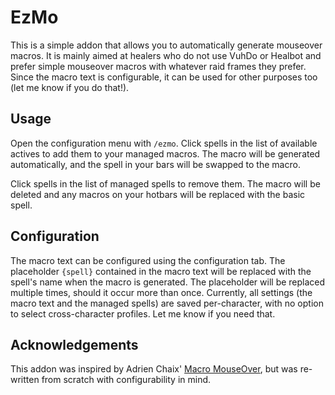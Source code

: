 # EzMo

This is a simple addon that allows you to automatically generate mouseover macros. It is mainly aimed at
healers who do not use VuhDo or Healbot and prefer simple mouseover macros with whatever raid frames
they prefer. Since the macro text is configurable, it can be used for other purposes too (let me know
if you do that!).

## Usage

Open the configuration menu with `/ezmo`. Click spells in the list of available actives to add them to
your managed macros. The macro will be generated automatically, and the spell in your bars will be swapped
to the macro.

Click spells in the list of managed spells to remove them. The macro will be deleted and any macros on your
hotbars will be replaced with the basic spell.

## Configuration

The macro text can be configured using the configuration tab. The placeholder `{spell}` contained in the macro 
text will be replaced with the spell's name when the macro is generated. The placeholder will be replaced
multiple times, should it occur more than once. Currently, all settings (the macro text and the managed spells)
are saved per-character, with no option to select cross-character profiles. Let me know if you need that.

## Acknowledgements

This addon was inspired by Adrien Chaix' [Macro MouseOver](https://www.curseforge.com/wow/addons/mouseover), but
was re-written from scratch with configurability in mind.